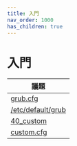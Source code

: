 ```yaml
---
title: 入門
nav_order: 1000
has_children: true
---
```



# 入門

| 議題 |
| --- |
| [grub.cfg](https://samwhelp.github.io/note-about-grub/read/start/grub_cfg.html) |
| [/etc/default/grub](https://samwhelp.github.io/note-about-grub/read/start/etc_default_grub.html) |
| [40_custom](https://samwhelp.github.io/note-about-grub/read/start/40_custom.html) |
| [custom.cfg](https://samwhelp.github.io/note-about-grub/read/start/custom_cfg.html) |
